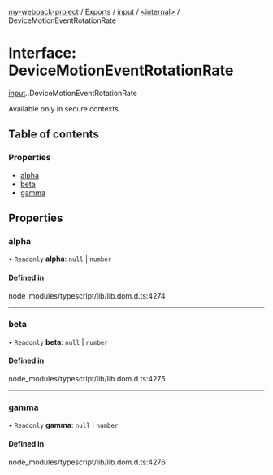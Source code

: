 [my-webpack-project](../README.md) / [Exports](../modules.md) / [input](../modules/input.md) / [<internal\>](../modules/input._internal_.md) / DeviceMotionEventRotationRate

# Interface: DeviceMotionEventRotationRate

[input](../modules/input.md).[<internal>](../modules/input._internal_.md).DeviceMotionEventRotationRate

Available only in secure contexts.

## Table of contents

### Properties

- [alpha](input._internal_.DeviceMotionEventRotationRate.md#alpha)
- [beta](input._internal_.DeviceMotionEventRotationRate.md#beta)
- [gamma](input._internal_.DeviceMotionEventRotationRate.md#gamma)

## Properties

### alpha

• `Readonly` **alpha**: ``null`` \| `number`

#### Defined in

node_modules/typescript/lib/lib.dom.d.ts:4274

___

### beta

• `Readonly` **beta**: ``null`` \| `number`

#### Defined in

node_modules/typescript/lib/lib.dom.d.ts:4275

___

### gamma

• `Readonly` **gamma**: ``null`` \| `number`

#### Defined in

node_modules/typescript/lib/lib.dom.d.ts:4276

